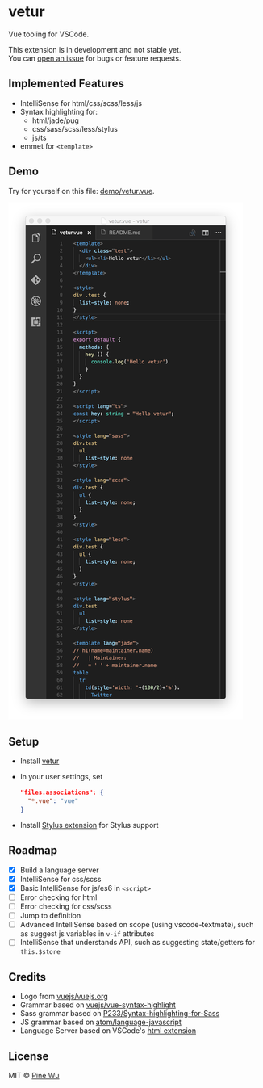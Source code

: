 # vetur

Vue tooling for VSCode.  

This extension is in development and not stable yet.  
You can [open an issue](https://github.com/octref/vetur/issues/new) for bugs or feature requests.

## Implemented Features

- IntelliSense for html/css/scss/less/js
- Syntax highlighting for:
  - html/jade/pug
  - css/sass/scss/less/stylus
  - js/ts
- emmet for `<template>`

## Demo

Try for yourself on this file: [demo/vetur.vue](https://github.com/octref/vetur/blob/master/demo/vetur.vue).

![demo](./asset/demo.png)

## Setup

- Install [vetur](https://marketplace.visualstudio.com/items?itemName=octref.vetur)
- In your user settings, set

  ```json
  "files.associations": {
    "*.vue": "vue"
  }
  ```

- Install [Stylus extension](https://marketplace.visualstudio.com/items?itemName=sysoev.language-stylus) for Stylus support

## Roadmap

- [x] Build a language server
- [x] IntelliSense for css/scss
- [x] Basic IntelliSense for js/es6 in `<script>`
- [ ] Error checking for html
- [ ] Error checking for css/scss
- [ ] Jump to definition
- [ ] Advanced IntelliSense based on scope (using vscode-textmate), such as suggest js variables in `v-if` attributes
- [ ] IntelliSense that understands API, such as suggesting state/getters for `this.$store` 

## Credits

- Logo from [vuejs/vuejs.org](https://github.com/vuejs/vuejs.org)
- Grammar based on [vuejs/vue-syntax-highlight](https://github.com/vuejs/vue-syntax-highlight)
- Sass grammar based on [P233/Syntax-highlighting-for-Sass](https://github.com/P233/Syntax-highlighting-for-Sass)
- JS grammar based on [atom/language-javascript](https://github.com/atom/language-javascript)
- Language Server based on VSCode's [html extension](https://github.com/Microsoft/vscode/tree/master/extensions/html)

## License

MIT © [Pine Wu](https://github.com/octref) 
